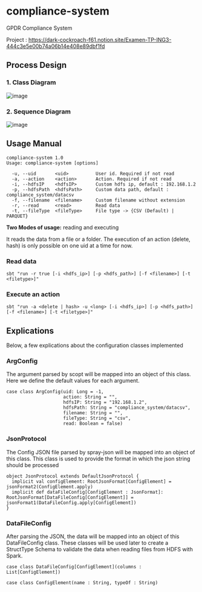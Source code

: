 # compliance-system
GPDR Compliance System

Project : https://dark-cockroach-f61.notion.site/Examen-TP-ING3-444c3e5e00b74a06b14e408e89dbf1fd

## Process Design

### 1. Class Diagram

![image](https://user-images.githubusercontent.com/114408910/205469717-3765ee35-4bfd-40c6-a652-bbf98cbecd3e.png)

### 2. Sequence Diagram

![image](https://user-images.githubusercontent.com/114408910/205469734-5c35393b-c7dd-4e1e-9c01-bb764aeb134b.png)

## Usage Manual
```
compliance-system 1.0
Usage: compliance-system [options]

  -u, --uid       <uid>          User id. Required if not read
  -a, --action    <action>       Action. Required if not read
  -i, --hdfsIP    <hdfsIP>       Custom hdfs ip, default : 192.168.1.2
  -p, --hdfsPath  <hdfsPath>     Custom data path, default : compliance_system/datacsv
  -f, --filename  <filename>     Custom filename without extension
  -r, --read      <read>         Read data
  -t, --fileType  <fileType>     File type -> {CSV (Default) | PARQUET}
```


**Two Modes of usage:** reading and executing

It reads the data from a file or a folder. The execution of an action (delete, hash) is only possible on one uid at a time for now.

### Read data

``` sbt "run -r true [-i <hdfs_ip>] [-p <hdfs_path>] [-f <filename>] [-t <filetype>]" ```

### Execute an action

``` sbt "run -a <delete | hash> -u <long> [-i <hdfs_ip>] [-p <hdfs_path>] [-f <filename>] [-t <filetype>]" ```
  
## Explications

Below, a few explications about the configuration classes implemented

### ArgConfig

The argument parsed by scopt will be mapped into an object of this class. Here we define the default values for each argument.
``` 
case class ArgConfig(uid: Long = -1,
                     action: String = "",
                     hdfsIP: String = "192.168.1.2",
                     hdfsPath: String = "compliance_system/datacsv",
                     filename: String = "",
                     fileType: String = "csv",
                     read: Boolean = false)
```
### JsonProtocol

The Config JSON file parsed by spray-json will be mapped into an object of this class. This class is used to provide the format in which the json string should be processed
  
``` 
object JsonProtocol extends DefaultJsonProtocol {
  implicit val configElement: RootJsonFormat[ConfigElement] = jsonFormat2(ConfigElement.apply)
  implicit def dataFileConfig[ConfigElement : JsonFormat]: RootJsonFormat[DataFileConfig[ConfigElement]] = jsonFormat1(DataFileConfig.apply[ConfigElement])
}
```
### DataFileConfig
  
After parsing the JSON, the data will be mapped into an object of this DataFileConfig class. These classes will be used later to create a StructType Schema to validate the data when reading files from HDFS with Spark.
  
``` 
case class DataFileConfig[ConfigElement](columns : List[ConfigElement])

case class ConfigElement(name : String, typeOf : String)
```
